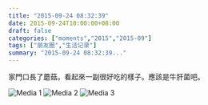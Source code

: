 ```yaml
---
title: "2015-09-24 08:32:39"
date: 2015-09-24T10:00:00+08:00
draft: false
categories: ["moments","2015","2015-09"]
tags: ["朋友圈","生活记录"]
summary: "2015-09-24 08:32:39..."
---
```


家門口長了蘑菇。看起來一副很好吃的樣子。應該是牛肝菌吧。

![Media 1](/Moments/photos/2015-09-24/201509240832390.jpg)
![Media 2](/Moments/photos/2015-09-24/201509240832391.jpg)
![Media 3](/Moments/photos/2015-09-24/201509240832392.jpg)

